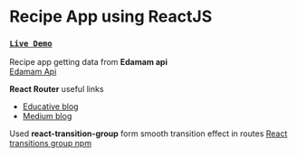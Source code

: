 # Recipe App using ReactJS

### [`Live Demo`](https://competent-newton-765927.netlify.app)
<!-- [Recipe app](https://competent-newton-765927.netlify.app) -->

Recipe app getting data from **Edamam api** <br />
[Edamam Api](https://developer.edamam.com/edamam-recipe-api)

**React Router** useful links
- [Educative blog](https://www.educative.io/blog/react-router-tutorial)
- [Medium blog](https://medium.com/@pshrmn/a-simple-react-router-v4-tutorial-7f23ff27adf)

Used **react-transition-group** form smooth transition effect in routes
[React transitions group npm](https://www.npmjs.com/package/react-transition-group)